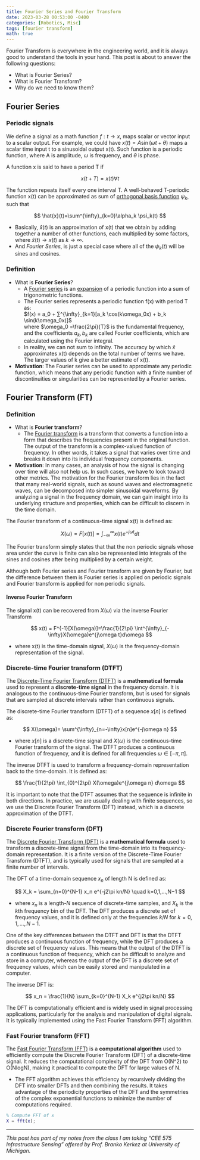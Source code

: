 ```yaml
---
title: Fourier Series and Fourier Transform
date: 2023-03-28 00:53:00 -0400
categories: [Robotics, Misc]
tags: [fourier transform] 
math: true
---
```


Fourier Transform is everywhere in the engineering world, and it is always good to understand the tools in your hand.
This post is about to answer the following questions:
- What is Fourier Series?
- What is Fourier Transform?
- Why do we need to know them?

## Fourier Series
### Periodic signals
We define a signal as a math function $f: t \rightarrow x$, maps scalar or vector input to a scalar output. For example, we could have $x(t) = A\sin(\omega t + \theta)$ maps a scalar time input t to a sinusoidal output x(t). Such function is a periodic function, where A is amplitude, $\omega$ is frequency, and $\theta$ is phase.

A function x is said to have a period T if 

$$
x(t+T)=x(t) \forall t
$$

The function repeats itself every one interval T. A well-behaved T-periodic function x(t) can be approximated as sum of [orthogonal basis function](https://en.wikipedia.org/wiki/Orthogonal_functions) $\psi_k$, such that 

$$
\hat{x}(t)=\sum^{\infty}_{k=0}\alpha_k \psi_k(t)
$$

- Basically, $\hat{x}(t)$ is an approximation of x(t) that we obtain by adding together a number of other functions, each multiplied by some factors, where $\hat{x}(t) \rightarrow x(t)$ as $k\rightarrow \infty$.
- And *Fourier Series*, is just a special case where all of the $\psi_k(t)$ will be sines and cosines.

### Definition
- What is **Fourier Series**?
  - A [Fourier series](https://en.wikipedia.org/wiki/Fourier_series) is an [expansion](https://en.wikipedia.org/wiki/Series_expansion) of a periodic function into a sum of trigonometric functions. 
  - The Fourier series represents a periodic function f(x) with period T as: <br>
    $f(x) = a_0 + ∑^{\infty}_{k=1}[a_k \cos(k\omega_0x) + b_k \sin(k\omega_0x)]$ <br> where $\omega_0 =\frac{2\pi}{T}$ is the fundamental frequency, and the coefficients $a_k, b_k$ are called Fourier coefficients, which are calculated using the Fourier integral.
  - In reality, we can not sum to infinity. The accuracy by which $\hat{x}$ approximates x(t) depends on the total number of terms we have. The larger values of k give a better estimate of x(t).
- **Motivation**: The Fourier series can be used to approximate any periodic function, which means that any periodic function with a finite number of discontinuities or singularities can be represented by a Fourier series. 




## Fourier Transform (FT)
### Definition
- What is **Fourier transform**?
  - The [Fourier transform](https://en.wikipedia.org/wiki/Fourier_transform) is a transform that converts a function into a form that describes the frequencies present in the original function. The output of the transform is a complex-valued function of frequency. In other words, it takes a signal that varies over time and breaks it down into its individual frequency components. 
- **Motivation**: In many cases, an analysis of how the signal is changing over time will also not help us. In such cases, we have to look toward other metrics. The motivation for the Fourier transform lies in the fact that many real-world signals, such as sound waves and electromagnetic waves, can be decomposed into simpler sinusoidal waveforms. By analyzing a signal in the frequency domain, we can gain insight into its underlying structure and properties, which can be difficult to discern in the time domain.  

The Fourier transform of a continuous-time signal x(t) is defined as:

$$
X(\omega)=F[x(t)] =\int^{\infty}_{-\infty}x(t)e^{-j\omega t}dt
$$

The Fourier transform simply states that that the non periodic signals whose area under the curve is finite can also be represented into integrals of the sines and cosines after being multiplied by a certain weight.

Although both Fourier series and Fourier transform are given by Fourier, but the difference between them is Fourier series is applied on periodic signals and Fourier transform is applied for non periodic signals.

#### Inverse Fourier Transform
The signal x(t) can be recovered from $X(\omega)$ via the inverse Fourier Transform

$$
x(t) = F^{-1}[X(\omega)]=\frac{1}{2\pi} \int^{\infty}_{-\infty}X(\omega)e^{j\omega t}d\omega
$$

- where x(t) is the time-domain signal, $X(\omega)$ is the frequency-domain representation of the signal.


### Discrete-time Fourier transform (DTFT)
The [Discrete-Time Fourier Transform (DTFT)](https://en.wikipedia.org/wiki/Discrete-time_Fourier_transform) is a **mathematical formula** used to represent a **discrete-time signal** in the frequency domain. It is analogous to the continuous-time Fourier transform, but is used for signals that are sampled at discrete intervals rather than continuous signals.


The discrete-time Fourier transform (DTFT) of a sequence $x[n]$ is defined as:

$$
X(\omega)= \sum^{\infty}_{n=-\infty}x[n]e^{-j\omega n}
$$

- where $x[n]$ is a discrete-time signal and $X(\omega)$ is the continuous-time Fourier transform of the signal. The DTFT produces a continuous function of frequency, and it is defined for all frequencies $\omega \in [-\pi, \pi]$.

The inverse DTFT is used to transform a frequency-domain representation back to the time-domain. It is defined as: 

$$
\frac{1}{2\pi} \int_{0}^{2\pi} X(\omega)e^{j\omega n} d\omega
$$

It is important to note that the DTFT assumes that the sequence is infinite in both directions. In practice, we are usually dealing with finite sequences, so we use the Discrete Fourier Transform (DFT) instead, which is a discrete approximation of the DTFT.

### Discrete Fourier transform (DFT)
The [Discrete Fourier Transform (DFT)](https://en.wikipedia.org/wiki/Discrete_Fourier_transform) is a **mathematical formula** used to transform a discrete-time signal from the time-domain into its frequency-domain representation. It is a finite version of the Discrete-Time Fourier Transform (DTFT), and is typically used for signals that are sampled at a finite number of intervals.

The DFT of a time-domain sequence $x_n$ of length N is defined as:

$$
X_k = \sum_{n=0}^{N-1} x_n e^{-j2\pi kn/N} \quad k=0,1,…,N−1
$$

- where $x_n$ is a length-$N$ sequence of discrete-time samples, and $X_k$ is the $k$th frequency bin of the DFT. The DFT produces a discrete set of frequency values, and it is defined only at the frequencies $k/N$ for $k = 0, 1, \ldots, N-1$.

One of the key differences between the DTFT and DFT is that the DTFT produces a continuous function of frequency, while the DFT produces a discrete set of frequency values. This means that the output of the DTFT is a continuous function of frequency, which can be difficult to analyze and store in a computer, whereas the output of the DFT is a discrete set of frequency values, which can be easily stored and manipulated in a computer.

The inverse DFT is:

$$
x_n = \frac{1}{N} \sum_{k=0}^{N-1} X_k e^{j2\pi kn/N}
$$


The DFT is computationally efficient and is widely used in signal processing applications, particularly for the analysis and manipulation of digital signals. It is typically implemented using the Fast Fourier Transform (FFT) algorithm.

### Fast Fourier transform (FFT)
The [Fast Fourier Transform (FFT)](https://en.wikipedia.org/wiki/Fast_Fourier_transform) is a **computational algorithm** used to efficiently compute the Discrete Fourier Transform (DFT) of a discrete-time signal. It reduces the computational complexity of the DFT from O(N^2) to O(NlogN), making it practical to compute the DFT for large values of N.
- The FFT algorithm achieves this efficiency by recursively dividing the DFT into smaller DFTs and then combining the results. It takes advantage of the periodicity properties of the DFT and the symmetries of the complex exponential functions to minimize the number of computations required. 

```matlab
% Compute FFT of x
X = fft(x);
```

---

*This post has part of my notes from the class I am taking “CEE 575 Infrastructure Sensing” offered by Prof. Branko Kerkez at University of Michigan.* 